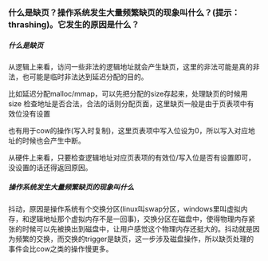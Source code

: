 ### 什么是缺页？操作系统发生大量频繁缺页的现象叫什么？(提示：thrashing)。它发生的原因是什么？



##### 什么是缺页

从逻辑上来看，访问一些非法的逻辑地址就会产生缺页，这里的非法可能是真的非法，也可能是临时非法达到延迟分配的目的。

比如延迟分配malloc/mmap，可以先把分配的size存起来，处理缺页的时候用size 检查地址是否合法，合法的话则分配页面，这里缺页一般是由于页表项中有效位没有设置

也有用于cow的操作(写入时复制)，这里页表项中写入位设为0，所以写入对应地址的时候也会产生中断。



从硬件上来看，只要检查逻辑地址对应页表项的有效位/写入位是否有设置即可，没设置的话还得返回原因。



##### 操作系统发生大量频繁缺页的现象叫什么

抖动，原因是操作系统有个交换分区(linux叫swap分区，windows里叫虚拟内存，和逻辑地址那个虚拟内存不是一回事)，交换分区在磁盘中，使得物理内存紧张的时候可以先被换出到磁盘中，让用户感觉这个物理内存还挺大的。抖动就是因为频繁的交换，而交换的trigger是缺页，这一步涉及磁盘操作，所以缺页处理的事件会比cow之类的操作慢更多。